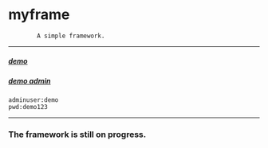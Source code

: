 # myframe
            A simple framework.
***
##### [demo](https://framedemo.znay.tech)
##### [demo admin](https://framedemo.znay.tech/admin.html)
    adminuser:demo
    pwd:demo123
***
### The framework is still on progress.
